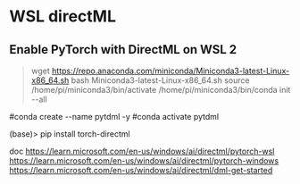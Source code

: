 # WSL directML


## Enable PyTorch with DirectML on WSL 2

>wget https://repo.anaconda.com/miniconda/Miniconda3-latest-Linux-x86_64.sh 
>bash Miniconda3-latest-Linux-x86_64.sh
>source /home/pi/miniconda3/bin/activate 
>/home/pi/miniconda3/bin/conda init --all

#conda create --name pytdml -y
#conda activate pytdml

(base)> pip install torch-directml


doc
https://learn.microsoft.com/en-us/windows/ai/directml/pytorch-wsl
https://learn.microsoft.com/en-us/windows/ai/directml/pytorch-windows
https://learn.microsoft.com/en-us/windows/ai/directml/dml-get-started